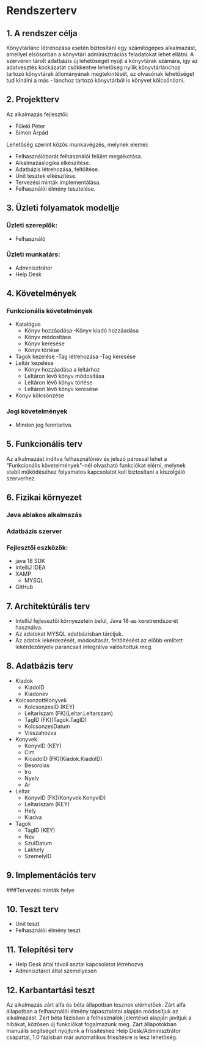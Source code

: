 # Rendszerterv

## 1. A rendszer célja
Könyvtárlánc létrehozása esetén biztosítani egy számítógépes alkalmazást, amellyel elsősorban a könyvtári adminisztrációs feladatokat lehet ellátni.
A szerveren tárolt adatbázis új lehetőséget nyújt a könyvtárak számára, így az adatvesztés kockázatát csökkentve lehetőség nyílik könyvtárlánchoz
tartozó könyvtárak állományának megtekintését, az olvasónak lehetőséget tud kínálni a más - lánchoz tartozó könyvtárból is könyvet kölcsönözni. 
 
## 2. Projektterv
Az alkalmazás fejlesztői:
- Füleki Péter
- Simon Árpád

Lehetőség szerint közös munkavégzés, melynek elemei:
- Felhasználóbarát felhasználói felület megalkotása.
- Alkalmazáslogika elkészítése.
- Adatbázis létrehozása, feltöltése.
- Unit tesztek elkészítése.
- Tervezési minták implementálása.
- Felhasználói élmény tesztelése.

## 3. Üzleti folyamatok modellje

### Üzleti szereplők:
- Felhasználó

### Üzleti munkatárs:
- Adminisztrátor
- Help Desk

## 4. Követelmények
### Funkcionális követelmények
- Katalógus 
  - Könyv hozzáadása
    -Könyv kiadó hozzáadása
  - Könyv módosítása
  - Könyv keresése
  - Könyv törlése
- Tagok kezelése
  -Tag létrehozása
  -Tag keresése
- Leltár kezelése
  - Könyv hozzáadása a leltárhoz
  - Leltáron lévő könyv módosítása
  - Leltáron lévő könyv törlése
  - Leltáron lévő könyv keresése
- Könyv kölcsönzése

### Jogi követelmények
- Minden jog fenntartva.

## 5. Funkcionális terv
Az alkalmazást indítva felhasználónév és jelszó párossal lehet a "Funkcionális követelmények"-nél olvasható funkciókat elérni, melynek stabil működéséhez
folyamatos kapcsolatot kell biztosítani a kiszolgáló szerverhez.

## 6. Fizikai környezet

### Java ablakos alkalmazás

### Adatbázis szerver

### Fejlesztői eszközök:
- java 18 SDK
- IntelliJ IDEA 
- XAMP
  - MYSQL
- GitHub

## 7. Architektúrális terv
- IntelliJ fejleseztői környezetein belül, Java 18-as keretrendszerét használva.
- Az adatokat MYSQL adatbázisban tároljuk.
- Az adatok lekérdezését, módosítását, feltöltésést az előbb említett lekérdezőnyelv parancsait integrálva valósítottuk meg.

## 8. Adatbázis terv
- Kiadok
  - KiadoID
  - Kiadonev
- KolcsonzottKonyvek
  - KolcsonzesID (KEY)
  - Leltariszam (FK)(Leltar.Leltarszam)
  - TagID (FK)(Tagok.TagID)
  - KolcsonzesDatum
  - Visszahozva
- Konyvek
  - KonyvID (KEY)
  - Cim
  - KioadoID (FK)(Kiadok.KiadoID)
  - Besorolas
  - Iro
  - Nyelv
  - Ar
- Leltar
  - KonyvID (FK)(Konyvek.KonyvID)
  - Leltariszam (KEY)
  - Hely
  - Kiadva
- Tagok
  - TagID (KEY)
  - Nev
  - SzulDatum
  - Lakhely
  - SzemelyID

## 9. Implementációs terv
###Tervezési minták helye

## 10. Teszt terv
- Unit teszt
- Felhasználói élmény teszt

## 11. Telepítési terv
- Help Desk által távoli asztal kapcsolatot létrehozva
- Adminisztárot által személyesen

## 12. Karbantartási teszt
Az alkalmazás zárt alfa és béta állapotban lesznek elérhetőek. 
Zárt alfa állapotban a felhasználói élmény tapasztalatai alapján módosítjuk az alkalmazást.
Zárt béta fázisban a felhasználók jelentései alapján javítjuk a hibákat, közösen új funkciókat fogalmazunk meg. 
Zárt állapotokban manuális segítséget nyújtunk a frissítéshez Help Desk/Adminisztrátor csapattal, 1.0 fázisban már automatikus frissítésre is lesz lehetőség.




